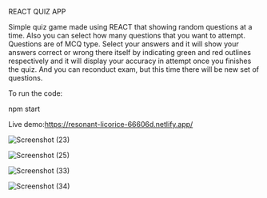 

  REACT QUIZ APP



 
  Simple quiz game made using REACT that showing random questions at a time. Also you can select how many questions that you want to attempt. Questions are   of MCQ type.  Select your answers and it will show your answers correct or wrong there itself by indicating green and red outlines respectively  and it     will display your accuracy in attempt once you finishes the quiz. And you can reconduct exam, but this time there will be new set of questions.
  
  
  To run the code:
  
  npm start
  
  
  Live demo:https://resonant-licorice-66606d.netlify.app/








![Screenshot (23)](https://user-images.githubusercontent.com/108685775/212803327-b16bb571-f26e-4160-aac2-4c62c1d2f7d1.png)

![Screenshot (25)](https://user-images.githubusercontent.com/108685775/212804000-f80770e1-3ff6-4d52-815a-63aeada86be4.png)

![Screenshot (33)](https://user-images.githubusercontent.com/108685775/212803523-6082a550-4e11-4e51-8a9a-9043b02a0021.png)

![Screenshot (34)](https://user-images.githubusercontent.com/108685775/212804092-c705a137-9672-4256-afd3-0b8ec7530d7b.png)



